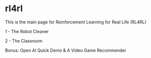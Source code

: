 # rl4rl
This is the main page for Reinforcement Learning for Real Life (RL4RL)


1 - The Robot Cleaner

2 - The Classroom

Bonus: Open AI Quick Demo & A Video Game Recommender
